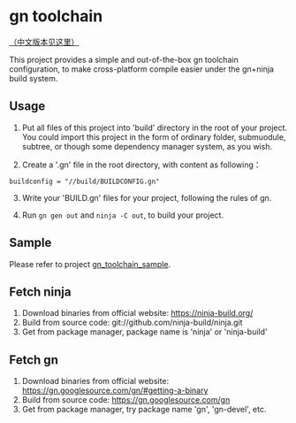# gn toolchain

[（中文版本见这里）](README_zh.md)

This project provides a simple and out-of-the-box gn toolchain configuration, to make cross-platform compile easier under the gn+ninja build system.

## Usage

1. Put all files of this project into 'build' directory in the root of your project. You could import this project in the form of ordinary folder, submuodule, subtree, or though some dependency manager system, as you wish.

2. Create a '.gn' file in the root directory, with content as following：

```gn
buildconfig = "//build/BUILDCONFIG.gn"
```

3. Write your 'BUILD.gn' files for your project, following the rules of gn.

4. Run `gn gen out` and `ninja -C out`, to build your project.

## Sample

Please refer to project [gn_toolchain_sample](../../../gn_toolchain_sample).

## Fetch ninja

1. Download binaries from official website: https://ninja-build.org/
2. Build from source code: git://github.com/ninja-build/ninja.git
3. Get from package manager, package name is 'ninja' or 'ninja-build'

## Fetch gn

1. Download binaries from official website: https://gn.googlesource.com/gn/#getting-a-binary
2. Build from source code: https://gn.googlesource.com/gn
3. Get from package manager, try package name 'gn', 'gn-devel', etc.
